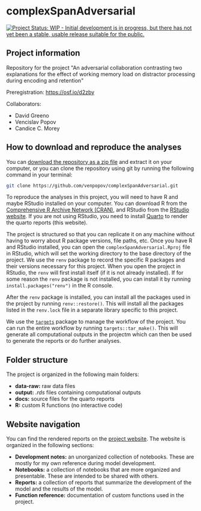 # complexSpanAdversarial

<!-- badges: start -->
[![Project Status: WIP - Initial development is in progress, but there has not yet been a stable, usable release suitable for the public.](https://www.repostatus.org/badges/latest/wip.svg)](https://www.repostatus.org/#wip)
<!-- badges: end -->

## Project information

Repository for the project "An adversarial collaboration contrasting two explanations for the effect of working memory load on distractor processing during encoding and retention"

Preregistration: https://osf.io/d2zby

Collaborators:

- David Greeno
- Vencislav Popov
- Candice C. Morey

## How to download and reproduce the analyses

You can [download the repository as a zip file](https://github.com/venpopov/complexSpanAdversarial/archive/refs/heads/main.zip) and extract it on your computer, or you can clone the repository using git by running the following command in your terminal:

```bash
git clone https://github.com/venpopov/complexSpanAdversarial.git
```

To reproduce the analyses in this project, you will need to have R and maybe RStudio installed on your computer. You can download R from the [Comprehensive R Archive Network (CRAN)](https://cran.r-project.org/), and RStudio from the [RStudio website](https://www.rstudio.com/products/rstudio/download/). If you are not using RStudio, you need to install [Quarto](https://quarto.org/docs/get-started/) to render the quarto reports (this website).

The project is structured so that you can replicate it on any machine without having to worry about R package versions, file paths, etc. Once you have R and RStudio installed, you can open the `complexSpanAdversarial.Rproj` file in RStudio, which will set the working directory to the base directory of the project. We use the `renv` package to record the specific R packages and their versions necessary for this project. When you open the project in RStudio, the `renv` will first install itself (if it is not already installed). If for some reason the `renv` package is not installed, you can install it by running `install.packages("renv")` in the R console.

After the `renv` package is installed, you can install all the packages used in the project by running `renv::restore()`. This will install all the packages listed in the `renv.lock` file in a separate library specific to this project.

We use the [`targets`](https://docs.ropensci.org/targets/) package to manage the workflow of the project. You can run the entire workflow by running `targets::tar_make()`. This will generate all computational outputs in the projectm which can then be used to generate the reports or do further analyses.

## Folder structure

The project is organized in the following main folders:

- **data-raw:** raw data files
- **output:** *.rds* files containing computational outputs
- **docs:** source files for the quarto reports
- **R:** custom R functions (no interactive code)

## Website navigation

You can find the rendered reports on the [project website](venpopov.github.io/complexSpanAdversarial/). The website is organized in the following sections:

- **Development notes:** an unorganized collection of notebooks. These are mostly for my own reference during model development.
- **Notebooks:** a collection of notebooks that are more organized and presentable. These are intended to be shared with others.
- **Reports:** a collection of reports that summarize the development of the model and the results of the model.
- **Function reference:** documentation of custom functions used in the project.

